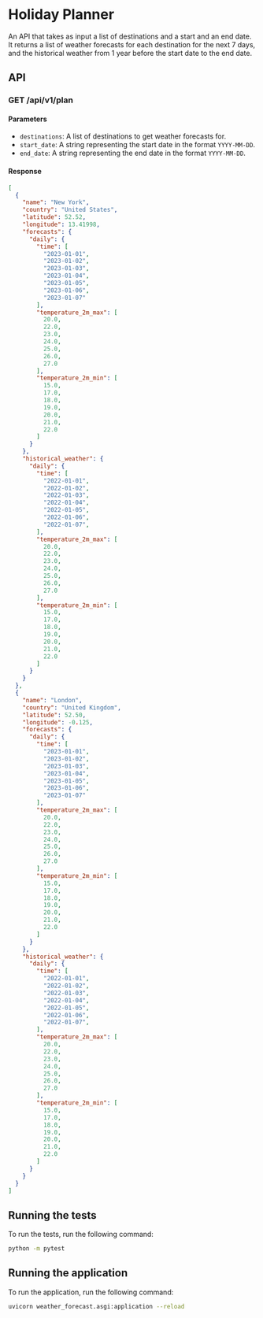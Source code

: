 # Holiday Planner

An API that takes as input a list of destinations and a start and an end date. It returns a list of weather forecasts for each destination for the next 7 days, and the historical weather from 1 year before the start date to the end date.

## API

### GET /api/v1/plan

#### Parameters

- `destinations`: A list of destinations to get weather forecasts for.
- `start_date`: A string representing the start date in the format `YYYY-MM-DD`.
- `end_date`: A string representing the end date in the format `YYYY-MM-DD`.

#### Response

```json
[
  {
    "name": "New York",
    "country": "United States",
    "latitude": 52.52,
    "longitude": 13.41998,
    "forecasts": {
      "daily": {
        "time": [
          "2023-01-01",
          "2023-01-02",
          "2023-01-03",
          "2023-01-04",
          "2023-01-05",
          "2023-01-06",
          "2023-01-07"
        ],
        "temperature_2m_max": [
          20.0,
          22.0,
          23.0,
          24.0,
          25.0,
          26.0,
          27.0
        ],
        "temperature_2m_min": [
          15.0,
          17.0,
          18.0,
          19.0,
          20.0,
          21.0,
          22.0
        ]
      }
    },
    "historical_weather": {
      "daily": {
        "time": [
          "2022-01-01",
          "2022-01-02",
          "2022-01-03",
          "2022-01-04",
          "2022-01-05",
          "2022-01-06",
          "2022-01-07",
        ],
        "temperature_2m_max": [
          20.0,
          22.0,
          23.0,
          24.0,
          25.0,
          26.0,
          27.0
        ],
        "temperature_2m_min": [
          15.0,
          17.0,
          18.0,
          19.0,
          20.0,
          21.0,
          22.0
        ]
      }
    }
  },
  {
    "name": "London",
    "country": "United Kingdom",
    "latitude": 52.50,
    "longitude": -0.125,
    "forecasts": {
      "daily": {
        "time": [
          "2023-01-01",
          "2023-01-02",
          "2023-01-03",
          "2023-01-04",
          "2023-01-05",
          "2023-01-06",
          "2023-01-07"
        ],
        "temperature_2m_max": [
          20.0,
          22.0,
          23.0,
          24.0,
          25.0,
          26.0,
          27.0
        ],
        "temperature_2m_min": [
          15.0,
          17.0,
          18.0,
          19.0,
          20.0,
          21.0,
          22.0
        ]
      }
    },
    "historical_weather": {
      "daily": {
        "time": [
          "2022-01-01",
          "2022-01-02",
          "2022-01-03",
          "2022-01-04",
          "2022-01-05",
          "2022-01-06",
          "2022-01-07",
        ],
        "temperature_2m_max": [
          20.0,
          22.0,
          23.0,
          24.0,
          25.0,
          26.0,
          27.0
        ],
        "temperature_2m_min": [
          15.0,
          17.0,
          18.0,
          19.0,
          20.0,
          21.0,
          22.0
        ]
      }
    }
  }
]
```

## Running the tests

To run the tests, run the following command:

```bash
python -m pytest
```

## Running the application

To run the application, run the following command:

```bash
uvicorn weather_forecast.asgi:application --reload
```